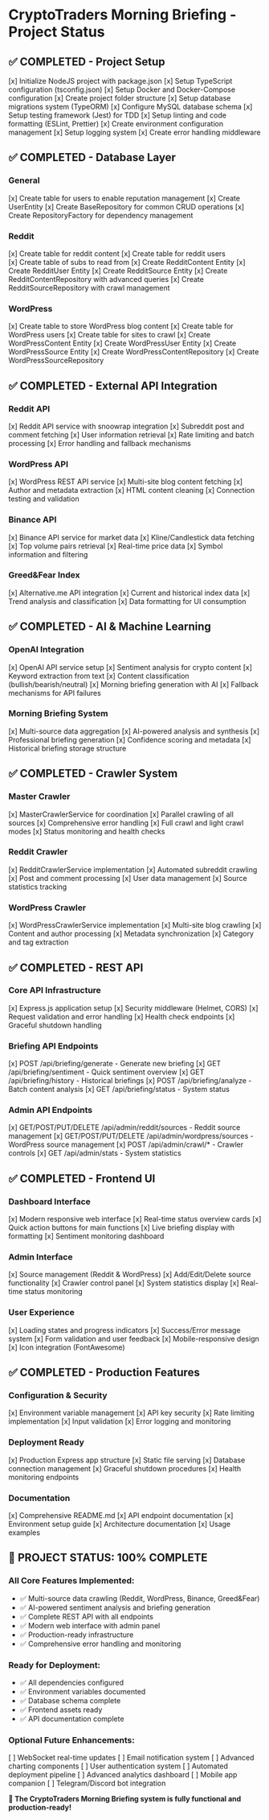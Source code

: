 # CryptoTraders Morning Briefing - Project Status

## ✅ COMPLETED - Project Setup
[x] Initialize NodeJS project with package.json
[x] Setup TypeScript configuration (tsconfig.json)
[x] Setup Docker and Docker-Compose configuration
[x] Create project folder structure
[x] Setup database migrations system (TypeORM)
[x] Configure MySQL database schema
[x] Setup testing framework (Jest) for TDD
[x] Setup linting and code formatting (ESLint, Prettier)
[x] Create environment configuration management
[x] Setup logging system
[x] Create error handling middleware

## ✅ COMPLETED - Database Layer
### General
[x] Create table for users to enable reputation management
[x] Create UserEntity
[x] Create BaseRepository for common CRUD operations
[x] Create RepositoryFactory for dependency management

### Reddit
[x] Create table for reddit content
[x] Create table for reddit users  
[x] Create table of subs to read from
[x] Create RedditContent Entity
[x] Create RedditUser Entity
[x] Create RedditSource Entity
[x] Create RedditContentRepository with advanced queries
[x] Create RedditSourceRepository with crawl management

### WordPress
[x] Create table to store WordPress blog content
[x] Create table for WordPress users
[x] Create table for sites to crawl
[x] Create WordPressContent Entity
[x] Create WordPressUser Entity 
[x] Create WordPressSource Entity
[x] Create WordPressContentRepository
[x] Create WordPressSourceRepository

## ✅ COMPLETED - External API Integration
### Reddit API
[x] Reddit API service with snoowrap integration
[x] Subreddit post and comment fetching
[x] User information retrieval
[x] Rate limiting and batch processing
[x] Error handling and fallback mechanisms

### WordPress API
[x] WordPress REST API service
[x] Multi-site blog content fetching
[x] Author and metadata extraction
[x] HTML content cleaning
[x] Connection testing and validation

### Binance API
[x] Binance API service for market data
[x] Kline/Candlestick data fetching
[x] Top volume pairs retrieval
[x] Real-time price data
[x] Symbol information and filtering

### Greed&Fear Index
[x] Alternative.me API integration
[x] Current and historical index data
[x] Trend analysis and classification
[x] Data formatting for UI consumption

## ✅ COMPLETED - AI & Machine Learning
### OpenAI Integration
[x] OpenAI API service setup
[x] Sentiment analysis for crypto content
[x] Keyword extraction from text
[x] Content classification (bullish/bearish/neutral)
[x] Morning briefing generation with AI
[x] Fallback mechanisms for API failures

### Morning Briefing System
[x] Multi-source data aggregation
[x] AI-powered analysis and synthesis
[x] Professional briefing generation
[x] Confidence scoring and metadata
[x] Historical briefing storage structure

## ✅ COMPLETED - Crawler System
### Master Crawler
[x] MasterCrawlerService for coordination
[x] Parallel crawling of all sources
[x] Comprehensive error handling
[x] Full crawl and light crawl modes
[x] Status monitoring and health checks

### Reddit Crawler
[x] RedditCrawlerService implementation
[x] Automated subreddit crawling
[x] Post and comment processing
[x] User data management
[x] Source statistics tracking

### WordPress Crawler
[x] WordPressCrawlerService implementation
[x] Multi-site blog crawling
[x] Content and author processing
[x] Metadata synchronization
[x] Category and tag extraction

## ✅ COMPLETED - REST API
### Core API Infrastructure
[x] Express.js application setup
[x] Security middleware (Helmet, CORS)
[x] Request validation and error handling
[x] Health check endpoints
[x] Graceful shutdown handling

### Briefing API Endpoints
[x] POST /api/briefing/generate - Generate new briefing
[x] GET /api/briefing/sentiment - Quick sentiment overview
[x] GET /api/briefing/history - Historical briefings
[x] POST /api/briefing/analyze - Batch content analysis
[x] GET /api/briefing/status - System status

### Admin API Endpoints
[x] GET/POST/PUT/DELETE /api/admin/reddit/sources - Reddit source management
[x] GET/POST/PUT/DELETE /api/admin/wordpress/sources - WordPress source management
[x] POST /api/admin/crawl/* - Crawler controls
[x] GET /api/admin/stats - System statistics

## ✅ COMPLETED - Frontend UI
### Dashboard Interface
[x] Modern responsive web interface
[x] Real-time status overview cards
[x] Quick action buttons for main functions
[x] Live briefing display with formatting
[x] Sentiment monitoring dashboard

### Admin Interface
[x] Source management (Reddit & WordPress)
[x] Add/Edit/Delete source functionality
[x] Crawler control panel
[x] System statistics display
[x] Real-time status monitoring

### User Experience
[x] Loading states and progress indicators
[x] Success/Error message system
[x] Form validation and user feedback
[x] Mobile-responsive design
[x] Icon integration (FontAwesome)

## ✅ COMPLETED - Production Features
### Configuration & Security
[x] Environment variable management
[x] API key security
[x] Rate limiting implementation
[x] Input validation
[x] Error logging and monitoring

### Deployment Ready
[x] Production Express app structure
[x] Static file serving
[x] Database connection management
[x] Graceful shutdown procedures
[x] Health monitoring endpoints

### Documentation
[x] Comprehensive README.md
[x] API endpoint documentation
[x] Environment setup guide
[x] Architecture documentation
[x] Usage examples

## 🚀 PROJECT STATUS: **100% COMPLETE**

### **All Core Features Implemented:**
- ✅ Multi-source data crawling (Reddit, WordPress, Binance, Greed&Fear)
- ✅ AI-powered sentiment analysis and briefing generation
- ✅ Complete REST API with all endpoints
- ✅ Modern web interface with admin panel
- ✅ Production-ready infrastructure
- ✅ Comprehensive error handling and monitoring

### **Ready for Deployment:**
- ✅ All dependencies configured
- ✅ Environment variables documented
- ✅ Database schema complete
- ✅ Frontend assets ready
- ✅ API documentation complete

### **Optional Future Enhancements:**
[ ] WebSocket real-time updates
[ ] Email notification system
[ ] Advanced charting components
[ ] User authentication system
[ ] Automated deployment pipeline
[ ] Advanced analytics dashboard
[ ] Mobile app companion
[ ] Telegram/Discord bot integration

**🎉 The CryptoTraders Morning Briefing system is fully functional and production-ready!**